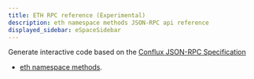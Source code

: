 ```yaml
---
title: ETH RPC reference (Experimental)
description: eth namespace methods JSON-RPC api reference
displayed_sidebar: eSpaceSidebar
---
```


Generate interactive code based on the [Conflux JSON-RPC Specification](https://github.com/Conflux-Chain/jsonrpc-spec?tab=readme-ov-file)

- [eth namespace methods](/docs/espace/rpc/web3_clientversion).
